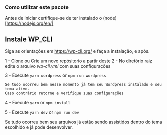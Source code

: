 ### Como utilizar este pacote

Antes de iniciar certifique-se de ter instalado o (node)[https://nodejs.org/en/]

## Instale WP_CLI

Siga as orientações em https://wp-cli.org/ e faça a instalação, e após.

1 - Clone ou Crie um novo repósitorio a partir deste
2 - No diretório raiz edite o arquivo _wp-cli.yml_ com suas configurações

3 - Execute `yarn wordpress` or `npm run wordpress`

    Se tudo ocorreu bem nesse momento já tem seu Wordpress instalado e seu tema ativo.
    Caso contrário retorne e verifique suas configurações

4 - Execute `yarn` or `npm install`

5 - Execute `yarn dev` or `npm run dev`

Se tudo ocorreu bem seu arquivos já estão sendo assistidos dentro do tema escolhido e já pode desenvolver.
